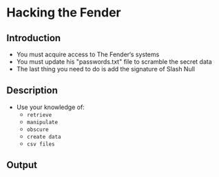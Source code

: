 # Hacking the Fender

## Introduction
- You must acquire access to The Fender‘s systems
- You must update his "passwords.txt" file to scramble the secret data
- The last thing you need to do is add the signature of Slash Null

## Description
- Use your knowledge of:
    - `retrieve`
    - `manipulate`
    - `obscure`
    - `create data`
    - `csv files`

## Output
```

```